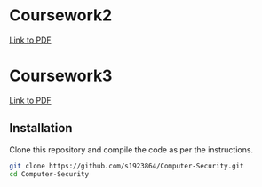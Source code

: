 # Coursework2
[Link to PDF](cw2.pdf)


# Coursework3
[Link to PDF](cw3.pdf)


## Installation

Clone this repository and compile the code as per the instructions.

```bash
git clone https://github.com/s1923864/Computer-Security.git
cd Computer-Security
